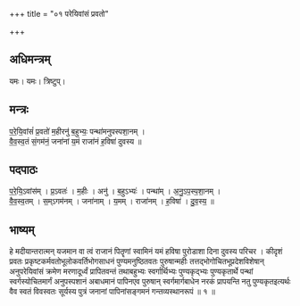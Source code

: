 +++
title = "०१ परेयिवांसं प्रवतो"

+++
## अधिमन्त्रम्
यमः। यमः। त्रिष्टुप्।

## मन्त्रः
प॒रे॒यि॒वांसं॑ प्र॒वतो॑ म॒हीरनु॑ ब॒हुभ्यः॒ पन्था॑मनुपस्पशा॒नम् ।  
वै॒व॒स्व॒तं सं॒गम॑नं॒ जना॑नां य॒मं राजा॑नं ह॒विषा॑ दुवस्य ॥

## पदपाठः
प॒रे॒यि॒ऽवांस॑म् । प्र॒ऽवतः॑ । म॒हीः । अनु॑ । ब॒हुऽभ्यः॑ । पन्था॑म् । अ॒नु॒ऽप॒स्प॒शा॒नम् ।  
वै॒व॒स्व॒तम् । स॒म्ऽगम॑नम् । जना॑नाम् । य॒मम् । राजा॑नम् । ह॒विषा॑ । दु॒व॒स्य॒ ॥

## भाष्यम्
हे मदीयान्तरात्मन् यजमान वा त्वं राजानं पितॄणां स्वामिनं यमं हविषा पुरोडाशा दिना दुवस्य परिचर । कीदृशं प्रवतः प्रकृष्टकर्मवतोभूलोकवर्तिभोगसाधनं पुण्यमनुष्ठितवतः पुरुषान्महीः तत्तद्भोगोचितभूप्रदेशविशेषान् अनुपरेयिवांसं क्रमेण मरणादूर्ध्वं प्रापितवन्तं तथाबहुभ्यः स्वर्गार्थिभ्यः पुण्यकृद्भ्यः पुण्यकृतार्थे पन्थां स्वर्गस्योचितमार्गं अनुपस्पशानं अबाधमानं पापिनएव पुरुषान् स्वर्गमार्गबाधेन नरकं प्रापयन्ति नतु पुण्यकृतइत्यर्थः वैव स्वतं विवस्वतः सूर्यस्य पुत्रं जनानां पापिनांसङ्गमनं गन्तव्यस्थानरूपं ॥ १ ॥
